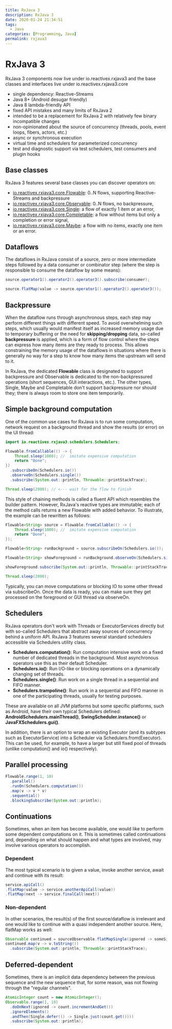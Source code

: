 ```yaml
---
title: RxJava 3
description: RxJava 3
date: 2020-01-24 21:34:51
tags:
  - Java
categories: [Programming, Java]
permalink: rxjava3
---
```


# RxJava 3

RxJava 3 components now live under io.reactivex.rxjava3 and the base classes and interfaces live under io.reactivex.rxjava3.core

- single dependency: Reactive-Streams
- Java 8+ (Android desugar friendly)
- Java 8 lambda-friendly API
- fixed API mistakes and many limits of RxJava 2
- intended to be a replacement for RxJava 2 with relatively few binary incompatible changes
- non-opinionated about the source of concurrency (threads, pools, event loops, fibers, actors, etc.)
- async or synchronous execution
- virtual time and schedulers for parameterized concurrency
- test and diagnostic support via test schedulers, test consumers and plugin hooks

## Base classes

RxJava 3 features several base classes you can discover operators on:

- [io.reactivex.rxjava3.core.Flowable](http://reactivex.io/RxJava/3.x/javadoc/io/reactivex/rxjava3/core/Flowable.html): 0..N flows, supporting Reactive-Streams and backpressure
- [io.reactivex.rxjava3.core.Observable](http://reactivex.io/RxJava/3.x/javadoc/io/reactivex/rxjava3/core/Observable.html): 0..N flows, no backpressure,
- [io.reactivex.rxjava3.core.Single](http://reactivex.io/RxJava/3.x/javadoc/io/reactivex/rxjava3/core/Single.html): a flow of exactly 1 item or an error,
- [io.reactivex.rxjava3.core.Completable](http://reactivex.io/RxJava/3.x/javadoc/io/reactivex/rxjava3/core/Completable.html): a flow without items but only a completion or error signal,
- [io.reactivex.rxjava3.core.Maybe](http://reactivex.io/RxJava/3.x/javadoc/io/reactivex/rxjava3/core/Maybe.html): a flow with no items, exactly one item or an error.

## Dataflows

The dataflows in RxJava consist of a source, zero or more intermediate steps followed by a data consumer or combinator step (where the step is responsible to consume the dataflow by some means):

```java
source.operator1().operator2().operator3().subscribe(consumer);

source.flatMap(value -> source.operator1().operator2().operator3());
```

## Backpressure

When the dataflow runs through asynchronous steps, each step may perform different things with different speed. To avoid overwhelming such steps, which usually would manifest itself as increased memory usage due to temporary buffering or the need for **skipping/dropping** data, so-called **backpressure** is applied, which is a form of flow control where the steps can express how many items are they ready to process. This allows constraining the memory usage of the dataflows in situations where there is generally no way for a step to know how many items the upstream will send to it.

In RxJava, the dedicated **Flowable** class is designated to support backpressure and Observable is dedicated to the non-backpressured operations (short sequences, GUI interactions, etc.). The other types, Single, Maybe and Completable don't support backpressure nor should they; there is always room to store one item temporarily.

## Simple background computation

One of the common use cases for RxJava is to run some computation, network request on a background thread and show the results (or error) on the UI thread:

```java
import io.reactivex.rxjava3.schedulers.Schedulers;

Flowable.fromCallable(() -> {
    Thread.sleep(1000); //  imitate expensive computation
    return "Done";
})
  .subscribeOn(Schedulers.io())
  .observeOn(Schedulers.single())
  .subscribe(System.out::println, Throwable::printStackTrace);

Thread.sleep(2000); // <--- wait for the flow to finish
```

This style of chaining methods is called a fluent API which resembles the builder pattern. However, RxJava's reactive types are immutable; each of the method calls returns a new Flowable with added behavior. To illustrate, the example can be rewritten as follows:

```java
Flowable<String> source = Flowable.fromCallable(() -> {
    Thread.sleep(1000); //  imitate expensive computation
    return "Done";
});

Flowable<String> runBackground = source.subscribeOn(Schedulers.io());

Flowable<String> showForeground = runBackground.observeOn(Schedulers.single());

showForeground.subscribe(System.out::println, Throwable::printStackTrace);

Thread.sleep(2000);
```

Typically, you can move computations or blocking IO to some other thread via subscribeOn. Once the data is ready, you can make sure they get processed on the foreground or GUI thread via observeOn.

## Schedulers

RxJava operators don't work with Threads or ExecutorServices directly but with so-called Schedulers that abstract away sources of concurrency behind a uniform API. RxJava 3 features several standard schedulers accessible via Schedulers utility class.

- **Schedulers.computation()**: Run computation intensive work on a fixed number of dedicated threads in the background. Most asynchronous operators use this as their default Scheduler.
- **Schedulers.io()**: Run I/O-like or blocking operations on a dynamically changing set of threads.
- **Schedulers.single()**: Run work on a single thread in a sequential and FIFO manner.
- **Schedulers.trampoline()**: Run work in a sequential and FIFO manner in one of the participating threads, usually for testing purposes.

These are available on all JVM platforms but some specific platforms, such as Android, have their own typical Schedulers defined: **AndroidSchedulers.mainThread()**, **SwingScheduler.instance()** or **JavaFXSchedulers.gui()**.

In addition, there is an option to wrap an existing Executor (and its subtypes such as ExecutorService) into a Scheduler via Schedulers.from(Executor). This can be used, for example, to have a larger but still fixed pool of threads (unlike computation() and io() respectively).

## Parallel processing

```java
Flowable.range(1, 10)
  .parallel()
  .runOn(Schedulers.computation())
  .map(v -> v * v)
  .sequential()
  .blockingSubscribe(System.out::println);
```

## Continuations

Sometimes, when an item has become available, one would like to perform some dependent computations on it. This is sometimes called continuations and, depending on what should happen and what types are involved, may involve various operators to accomplish.

### Dependent

The most typical scenario is to given a value, invoke another service, await and continue with its result:

```java
service.apiCall()
.flatMap(value -> service.anotherApiCall(value))
.flatMap(next -> service.finalCall(next))
```

### Non-dependent

In other scenarios, the result(s) of the first source/dataflow is irrelevant and one would like to continue with a quasi independent another source. Here, flatMap works as well:

```java
Observable continued = sourceObservable.flatMapSingle(ignored -> someSingleSource)
continued.map(v -> v.toString())
  .subscribe(System.out::println, Throwable::printStackTrace);
```

## Deferred-dependent

Sometimes, there is an implicit data dependency between the previous sequence and the new sequence that, for some reason, was not flowing through the "regular channels".

```java
AtomicInteger count = new AtomicInteger();
Observable.range(1, 10)
  .doOnNext(ignored -> count.incrementAndGet())
  .ignoreElements()
  .andThen(Single.defer(() -> Single.just(count.get())))
  .subscribe(System.out::println);
```
